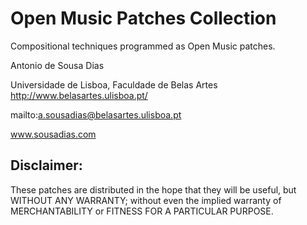# Open Music Patches Collection
Compositional techniques programmed as Open Music patches.


Antonio de Sousa Dias

Universidade de Lisboa, Faculdade de Belas Artes http://www.belasartes.ulisboa.pt/

mailto:a.sousadias@belasartes.ulisboa.pt

www.sousadias.com

## Disclaimer:
These patches are distributed in the hope that they will be useful, but WITHOUT ANY WARRANTY; without even the implied warranty of MERCHANTABILITY or FITNESS FOR A PARTICULAR PURPOSE.

